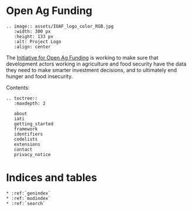 Open Ag Funding
===============

```eval_rst
.. image:: assets/IOAF_logo_color_RGB.jpg
   :width: 300 px
   :height: 133 px
   :alt: Project Logo
   :align: center
```

<p></p>

The [Initiative for Open Ag Funding](https://www.interaction.org/project/open-ag-funding/overview) is working to make sure that development actors working in agriculture and food security have the data they need to make smarter investment decisions, and to ultimately end hunger and food insecurity.



Contents:

```eval_rst
.. toctree::
   :maxdepth: 2

   about
   iati
   getting_started
   framework
   identifiers
   codelists
   extensions
   contact
   privacy_notice

```



Indices and tables
==================

```eval_rst
* :ref:`genindex`
* :ref:`modindex`
* :ref:`search`
```

